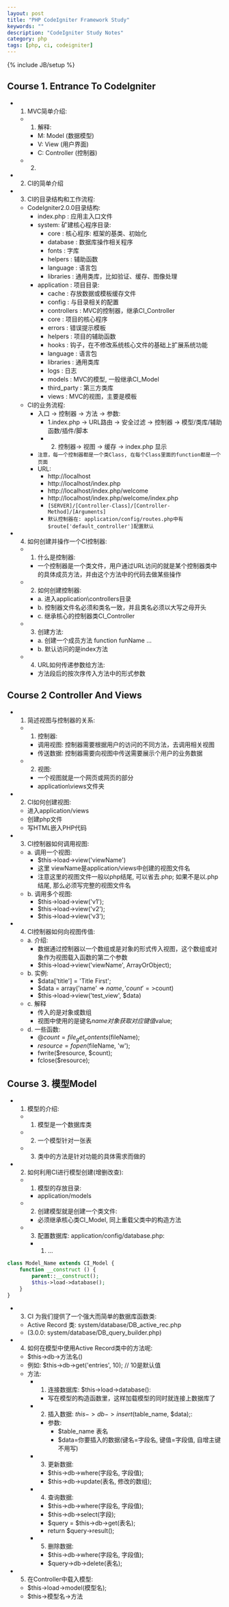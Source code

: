 ```yaml
--- 
layout: post
title: "PHP CodeIgniter Framework Study"
keywords: ""
description: "CodeIgniter Study Notes"
category: php
tags: [php, ci, codeigniter]
---
```

{% include JB/setup %}

## Course 1. Entrance To CodeIgniter
* 1. MVC简单介绍:
    * 1. 解释:
        * M: Model (数据模型)
        * V: View (用户界面)
        * C: Controller (控制器)
    * 2. 
* 2. CI的简单介绍
* 3. CI的目录结构和工作流程:
    * CodeIgniter2.0.0目录结构:
        * index.php : 应用主入口文件
        * system: 矿建核心程序目录:
            * core : 核心程序: 框架的基类、初始化
            * database : 数据库操作相关程序
            * fonts : 字库
            * helpers : 辅助函数
            * language : 语言包
            * libraries : 通用类库，比如验证、缓存、图像处理
        * application : 项目目录:
            * cache : 存放数据或模板缓存文件
            * config : 与目录相关的配置
            * controllers : MVC的控制器，继承CI\_Controller
            * core : 项目的核心程序
            * errors : 错误提示模板
            * helpers : 项目的辅助函数
            * hooks : 钩子，在不修改系统核心文件的基础上扩展系统功能
            * language : 语言包
            * libraries : 通用类库
            * logs : 日志
            * models : MVC的模型, 一般继承CI\_Model
            * third\_party : 第三方类库
            * views : MVC的视图，主要是模板
    * CI的业务流程:
        * 入口 -> 控制器 -> 方法 -> 参数:
            * 1.index.php -> URL路由 -> 安全过滤 -> 控制器 -> 模型/类库/辅助函数/插件/脚本
            * 2. 控制器-> 视图 -> 缓存 -> index.php 显示
        * `注意，每一个控制器都是一个类Class, 在每个Class里面的function都是一个页面`
        * URL:
            * http://localhost
            * http://localhost/index.php
            * http://localhost/index.php/welcome
            * http://localhost/index.php/welcome/index.php
            * `[SERVER]/[Controller-Class]/[Controller-Method]/[Arguments]`
            * `默认控制器在: application/config/routes.php中有$route['default_controller']配置默认`
* 4. 如何创建并操作一个CI控制器:
    * 1. 什么是控制器:
        * 一个控制器是一个类文件，用户通过URL访问的就是某个控制器类中的具体成员方法，并由这个方法中的代码去做某些操作
    * 2. 如何创建控制器:
        * a. 进入application\controllers目录
        * b. 控制器文件名必须和类名一致，并且类名必须以大写之母开头
        * c. 继承核心的控制器类CI\_Controller
    * 3. 创建方法:
        * a. 创建一个成员方法 function funName ...
        * b. 默认访问的是index方法
    * 4. URL如何传递参数给方法:
        * 方法段后的按次序传入方法中的形式参数

## Course 2 Controller And Views
* 1. 简述视图与控制器的关系:
    * 1. 控制器:
        * 调用视图: 控制器需要根据用户的访问的不同方法，去调用相关视图
        * 传送数据: 控制器需要向视图中传送需要展示个用户的业务数据
    * 2. 视图:
        * 一个视图就是一个网页或网页的部分
        * application\views文件夹
* 2. CI如何创建视图:
    * 进入application/views
    * 创建php文件
    * 写HTML嵌入PHP代码
* 3. CI控制器如何调用视图:
    * a. 调用一个视图:
        * $this->load->view('viewName') 
        * 这里 viewName是application/views中创建的视图文件名
        * 注意这里的视图文件一般以php结尾, 可以省去.php; 如果不是以.php结尾, 那么必须写完整的视图文件名
    * b. 调用多个视图:
        * $this->load->view('v1');
        * $this->load->view('v2');
        * $this->load->view('v3');

* 4. CI控制器如何向视图传值:
    * a. 介绍:
        * 数据通过控制器以一个数组或是对象的形式传入视图，这个数组或对象作为视图载入函数的第二个参数
        * $this->load->view('viewName', ArrayOrObject);
    * b. 实例:
        * $data['title'] = 'Title First';
        * $data = array('name' => $name, 'count'=>$count)
        * $this->load->view('test_view', $data)
    * c. 解释
        * 传入的是对象或数组
        * 视图中使用的是键名$name对象获取对应键值$value; 
    * d. 一些函数:
        * @$count = file_get_contents($fileName);
        * $resource = fopen($fileName, 'w');
        * fwrite($resource, $count);
        * fclose($resource);

## Course 3. 模型Model
* 1. 模型的介绍:
    * 1. 模型是一个数据库类
    * 2. 一个模型针对一张表
    * 3. 类中的方法是针对功能的具体需求而做的
* 2. 如何利用CI进行模型创建(增删改查):
    * 1. 模型的存放目录:
        * application/models
    * 2. 创建模型就是创建一个类文件:
        * 必须继承核心类CI_Model, 同上重载父类中的构造方法
    * 3. 配置数据库: application/config/database.php:
        * 1. ...

```php
class Model_Name extends CI_Model {
    function __construct () {
        parent::__construct();
        $this->load->database();
    }
}
```

* 3. CI 为我们提供了一个强大而简单的数据库函数类:
    * Active Record 类: system/database/DB_active_rec.php
    * (3.0.0: system/database/DB_query_builder.php)
* 4. 如何在模型中使用Active Record类中的方法呢:
    * $this->db->方法名()
    * 例如: $this->db->get('entries', 10); // 10是默认值
    * 方法:
        * 1. 连接数据库: $this->load->database():
            * 写在模型的构造函数里，这样加载模型的同时就连接上数据库了
        * 2. 插入数据: $this->db->insert($table_name, $data);:
            * 参数:
                * $table_name 表名
                * $data=你要插入的数据(键名=字段名, 键值=字段值, 自增主键不用写)
        * 3. 更新数据:
            * $this->db->where(字段名, 字段值);
            * $this->db->update(表名, 修改的数组);
        * 4. 查询数据:
            * $this->db->where(字段名, 字段值);
            * $this->db->select(字段);
            * $query = $this->db->get(表名);
            * return $query->result();
        * 5. 删除数据:
            * $this->db->where(字段名, 字段值);
            * $query->db->delete(表名);
* 5. 在Controller中载入模型:
    * $this->load->model(模型名);
    * $this->模型名->方法
